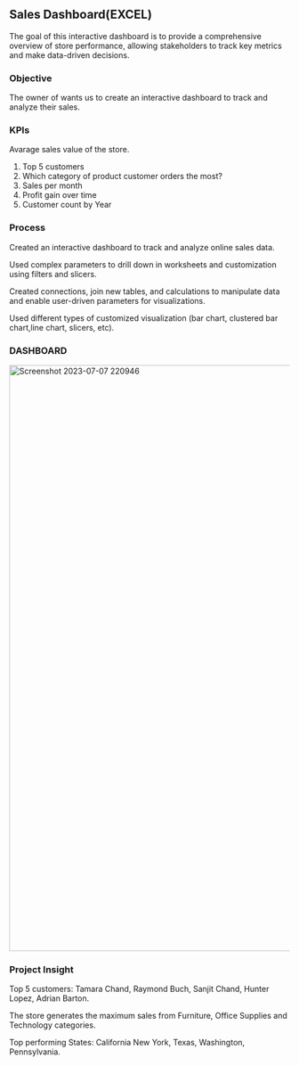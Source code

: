 ## Sales Dashboard(EXCEL) ##

The goal of this interactive dashboard is to provide a comprehensive overview of store performance, allowing stakeholders to track key metrics and make data-driven decisions.

### Objective ###
The owner of wants us to create an interactive dashboard to track and analyze their sales.

### KPIs ###

Avarage sales value of the store.
1. Top 5 customers
2. Which category of product customer orders the most?
3. Sales per month
4. Profit gain over time
5. Customer count by Year

### Process ###
Created an interactive dashboard to track and analyze online sales data.

Used complex parameters to drill down in worksheets and customization using filters and slicers.

Created connections, join new tables, and calculations to manipulate data and enable user-driven parameters for visualizations.

Used different types of customized visualization (bar chart, clustered bar chart,line chart, slicers, etc).

### DASHBOARD ###
<img width="1052" alt="Screenshot 2023-07-07 220946" src="https://github.com/SwetaMallick01/salesdashboard/assets/132562651/a7f2863b-6072-4c99-ae2a-195191e7d25c">

### Project Insight ###
Top 5 customers: Tamara Chand, Raymond Buch, Sanjit Chand, Hunter Lopez, Adrian Barton.

The store generates the maximum sales from Furniture, Office Supplies and Technology categories.

Top performing States: California New York, Texas, Washington, Pennsylvania.

